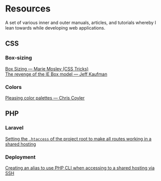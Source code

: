 # Resources
A set of various inner and outer manuals, articles, and tutorials whereby I lean towards while developing web applications.

<h2>CSS</h2>
<h3>Box-sizing</h3>
    <div> 
        <a href="https://css-tricks.com/box-sizing/">Box Sizing — Marie Mosley (CSS Tricks)</a>
    </div>
    <div>
        <a href="https://www.jefftk.com/p/the-revenge-of-the-ie-box-model">The revenge of the IE Box model — Jeff Kaufman</a>
    </div>

<h3>Colors</h3>
    <div>
        <a href="https://css-tricks.com/re-pleasing-color-palettes/">Pleasing color palettes — Chris Coyler</a>
    </div>
<h2>PHP</h2>
<h3>Laravel</h3>
    <div> 
        <a href="https://stackoverflow.com/questions/30750182/laravel-5-on-shared-hosting-getting-internal-server-error">Setting the <code>.htaccess</code> of the project root to make all routes working in a shared hosting</a>
    </div>
<h3>Deployment</h3>
    <a href="https://help.dreamhost.com/hc/en-us/articles/214202148-How-do-I-change-the-PHP-version-my-shell-uses-">Creating an alias to use PHP CLI when accessing to a shared hosting via SSH</a>
    </div>
